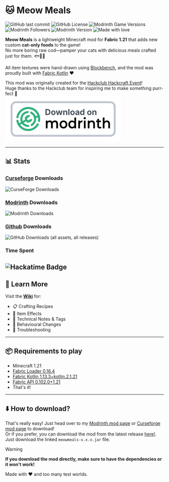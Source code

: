 # 🐱 Meow Meals

![GitHub last commit](https://img.shields.io/github/last-commit/spacexplorer11/meow_meals?color=blue)    ![GitHub License](https://img.shields.io/github/license/spacexplorer11/meow_meals?color=darkgreen)  ![Modrinth Game Versions](https://img.shields.io/modrinth/game-versions/sVLmG6J3?color=green)  ![Modrinth Followers](https://img.shields.io/modrinth/followers/sVLmG6J3)  ![Modrinth Version](https://img.shields.io/modrinth/v/sVLmG6J3?color=orange)
![Made with love](https://img.shields.io/badge/Made_with-❤️-red)

**Meow Meals** is a lightweight Minecraft mod for **Fabric 1.21** that adds new custom **cat-only foods** to the game!  
No more boring raw cod—pamper your cats with delicious meals crafted just for them. 🐟🥩✨

All item textures were hand-drawn using [Blockbench](https://www.blockbench.net/), and the mod was proudly built with [Fabric Kotlin](https://fabricmc.net/) ❤️

This mod was originally created for the [Hackclub Hackcraft Event](https://hackcraft.hackclub.com/)!  
Huge thanks to the Hackclub team for inspiring me to make something purr-fect 🐾  
<a style="cursor: pointer;" href="https://modrinth.com/mod/meow-meals">
  <picture>
    <source srcset="https://raw.githubusercontent.com/gabrielvicenteYT/modrinth-icons/main/Branding/Badge/badge-dark.svg" media="(prefers-color-scheme: dark)">
    <img src="https://raw.githubusercontent.com/gabrielvicenteYT/modrinth-icons/main/Branding/Badge/badge-light.svg" alt="Modrinth Download Badge">
  </picture>
</a>

---
## 📊 Stats

### [Curseforge](https://www.curseforge.com/minecraft/mc-mods/meowmeals) Downloads
![CurseForge Downloads](https://img.shields.io/curseforge/dt/1277412?color=%23FFA500)

### [Modrinth](https://modrinth.com/mod/meow-meals) Downloads
![Modrinth Downloads](https://img.shields.io/modrinth/dt/sVLmG6J3?color=%23008000)

### [Github](https://github.com/spacexplorer11/meow_meals/releases/latest) Downloads
![GitHub Downloads (all assets, all releases)](https://img.shields.io/github/downloads/spacexplorer11/meow_meals/total)

### Time Spent
![Hackatime Badge](https://hackatime-badge.hackclub.com/U08D22QNUVD/meowmeals-1.21)
---

## 📖 Learn More

Visit the [**Wiki**](https://github.com/Spacexplorer11/Meow_Meals/wiki) for:
- 📋 Crafting Recipes
- 🐾 Item Effects
- 🔧 Technical Notes & Tags
- 🧪 Behavioural Changes
- 🐛 Troubleshooting

---

## 📦 Requirements to play

- Minecraft 1.21
- [Fabric Loader 0.16.4](https://github.com/FabricMC/fabric-loader/releases/tag/0.16.14)
- [Fabric Kotlin 1.13.3+kotlin.2.1.21](https://modrinth.com/mod/fabric-language-kotlin/version/1.13.3+kotlin.2.1.21)
- [Fabric API 0.102.0+1.21](https://modrinth.com/mod/fabric-api/version/0.102.0+1.21)
- That's it!

---

## ⬇️ How to download?

That's really easy! Just head over to my [Modrinth mod page](https://modrinth.com/mod/meow-meals) or [Curseforge mod page](https://www.curseforge.com/minecraft/mc-mods/meowmeals) to download!  
Or if you prefer, you can download the mod from the latest release [here!](https://github.com/spacexplorer11/meow_meals/releases/latest). Just download the linked `meowmeals-x.x.x.jar` file.    
>[!Warning]
> **If you download the mod directly, make sure to have the dependencies or it won't work!**

Made with ❤️ and too many test worlds.
